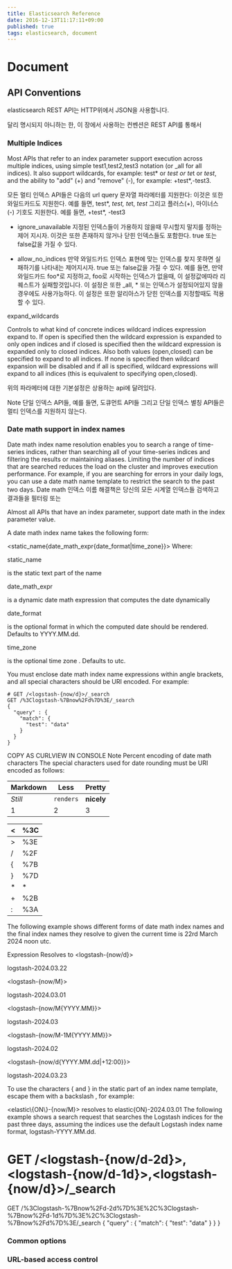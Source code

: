 ```yaml
---
title: Elasticsearch Reference
date: 2016-12-13T11:17:11+09:00
published: true
tags: elasticsearch, document
---
```



# Document

## API Conventions
elasticsearch REST API는 HTTP위에서 JSON을 사용합니다.

달리 명시되지 아니하는 한, 이 장에서 사용하는 컨벤션은 REST API를 통해서

<!--more-->

### Multiple Indices

Most APIs that refer to an index parameter support execution across multiple indices, using simple test1,test2,test3 notation (or _all for all indices). It also support wildcards, for example: test* or *test or te*t or *test*, and the ability to "add" (+) and "remove" (-), for example: +test*,-test3.

모든 멀티 인덱스 API들은 다음의 url query 문자열 파라메터를 지원한다:
이것은 또한 와일드카드도 지원한다. 예를 들면, test*, *test, te*t, *test* 그리고 플러스(+), 마이너스(-) 기호도 지원한다. 예를 들면, +test*, -test3


* ignore_unavailable
지정된 인덱스들이 가용하지 않을때 무시할지 말지를 정하는 제어 지시자. 이것은 또한 존재하지 않거나 닫힌 인덱스들도 포함한다. true 또는 false값을 가질 수 있다.

* allow_no_indices
만약 와일드카드 인덱스 표현에 맞는 인덱스를 찾지 못하면 실패하기를 나타내는 제어지시자. true 또는 false값을 가질 수 있다. 예를 들면, 만약 와일드카드 foo*로 지정하고, foo로 시작하는 인덱스가 없을때, 이 설정값에따라 리퀘스트가 실패할것입니다. 이 설정은 또한 _all, * 또는 인덱스가 설정되어있지 않을경우에도 사용가능하다. 이 설정은 또한 알리아스가 닫힌 인덱스를 지정할때도 적용할 수 있다.

expand_wildcards

Controls to what kind of concrete indices wildcard indices expression expand to. If open is specified then the wildcard expression is expanded to only open indices and if closed is specified then the wildcard expression is expanded only to closed indices. Also both values (open,closed) can be specified to expand to all indices.
If none is specified then wildcard expansion will be disabled and if all is specified, wildcard expressions will expand to all indices (this is equivalent to specifying open,closed).

위의 파라메터에 대한 기본설정은 상용하는 api에 달려있다.

Note
단일 인덱스 API들, 예를 들면, 도큐먼트 API들 그리고 단일 인덱스 별칭 API들은 멀티 인덱스를 지원하지 않는다.

### Date math support in index names
Date math index name resolution enables you to search a range of time-series indices, rather than searching all of your time-series indices and filtering the results or maintaining aliases. Limiting the number of indices that are searched reduces the load on the cluster and improves execution performance. For example, if you are searching for errors in your daily logs, you can use a date math name template to restrict the search to the past two days.
Date math 인덱스 이름 해결책은 당신의 모든 시계열 인덱스들 검색하고 결과들을 필터링 또는

Almost all APIs that have an index parameter, support date math in the index parameter value.

A date math index name takes the following form:

<static_name{date_math_expr{date_format|time_zone}}>
Where:

static_name

is the static text part of the name

date_math_expr

is a dynamic date math expression that computes the date dynamically

date_format

is the optional format in which the computed date should be rendered. Defaults to YYYY.MM.dd.

time_zone

is the optional time zone . Defaults to utc.

You must enclose date math index name expressions within angle brackets, and all special characters should be URI encoded. For example:

```
# GET /<logstash-{now/d}>/_search
GET /%3Clogstash-%7Bnow%2Fd%7D%3E/_search
{
  "query" : {
    "match": {
      "test": "data"
    }
  }
}
```

COPY AS CURLVIEW IN CONSOLE
Note
Percent encoding of date math characters
The special characters used for date rounding must be URI encoded as follows:

Markdown | Less | Pretty
--- | --- | ---
*Still* | `renders` | **nicely**
1 | 2 | 3

< | %3C
--- | ---
> | %3E
/ | %2F
{ | %7B
} | %7D
*|* | %7C
+ | %2B
: | %3A

The following example shows different forms of date math index names and the final index names they resolve to given the current time is 22rd March 2024 noon utc.

Expression	Resolves to
<logstash-{now/d}>

logstash-2024.03.22

<logstash-{now/M}>

logstash-2024.03.01

<logstash-{now/M{YYYY.MM}}>

logstash-2024.03

<logstash-{now/M-1M{YYYY.MM}}>

logstash-2024.02

<logstash-{now/d{YYYY.MM.dd|+12:00}}>

logstash-2024.03.23

To use the characters { and } in the static part of an index name template, escape them with a backslash \, for example:

<elastic\\{ON\\}-{now/M}> resolves to elastic{ON}-2024.03.01
The following example shows a search request that searches the Logstash indices for the past three days, assuming the indices use the default Logstash index name format, logstash-YYYY.MM.dd.

# GET /<logstash-{now/d-2d}>,<logstash-{now/d-1d}>,<logstash-{now/d}>/_search
GET /%3Clogstash-%7Bnow%2Fd-2d%7D%3E%2C%3Clogstash-%7Bnow%2Fd-1d%7D%3E%2C%3Clogstash-%7Bnow%2Fd%7D%3E/_search
{
  "query" : {
    "match": {
      "test": "data"
    }
  }
}

### Common options


### URL-based access control
